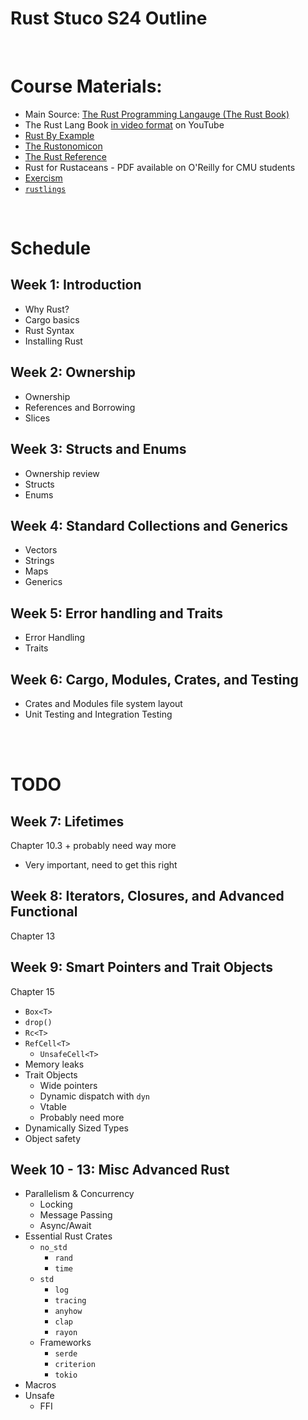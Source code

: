 # Rust Stuco S24 Outline

</br>

# Course Materials:
- Main Source: [The Rust Programming Langauge (The Rust Book)](https://doc.rust-lang.org/book/)
- The Rust Lang Book [in video format](https://www.youtube.com/playlist?list=PLai5B987bZ9CoVR-QEIN9foz4QCJ0H2Y8) on YouTube
- [Rust By Example](https://doc.rust-lang.org/rust-by-example/index.html)
- [The Rustonomicon](https://doc.rust-lang.org/nomicon/)
- [The Rust Reference](https://doc.rust-lang.org/reference/index.html)
- Rust for Rustaceans - PDF available on O'Reilly for CMU students
- [Exercism](https://exercism.org/tracks/rust)
- [`rustlings`](https://github.com/rust-lang/rustlings)

</br>

# Schedule

## Week 1: Introduction
- Why Rust?
- Cargo basics
- Rust Syntax
- Installing Rust


## Week 2: Ownership
- Ownership
- References and Borrowing
- Slices


## Week 3: Structs and Enums
- Ownership review
- Structs
- Enums


## Week 4: Standard Collections and Generics
- Vectors
- Strings
- Maps
- Generics


## Week 5: Error handling and Traits
- Error Handling
- Traits


## Week 6: Cargo, Modules, Crates, and Testing
- Crates and Modules file system layout
- Unit Testing and Integration Testing

</br>
</br>

# TODO

## Week 7: Lifetimes
Chapter 10.3 + probably need way more

- Very important, need to get this right


## Week 8: Iterators, Closures, and Advanced Functional
Chapter 13


## Week 9: Smart Pointers and Trait Objects
Chapter 15

- `Box<T>`
- `drop()`
- `Rc<T>`
- `RefCell<T>`
    - `UnsafeCell<T>`
- Memory leaks
- Trait Objects
    - Wide pointers
    - Dynamic dispatch with `dyn`
    - Vtable
    - Probably need more
- Dynamically Sized Types
- Object safety


## Week 10 - 13: Misc Advanced Rust
- Parallelism & Concurrency
    - Locking
    - Message Passing
    - Async/Await
- Essential Rust Crates
    - `no_std`
        - `rand`
        - `time`
    - `std`
        - `log`
        - `tracing`
        - `anyhow`
        - `clap`
        - `rayon`
    - Frameworks
        - `serde`
        - `criterion`
        - `tokio`
- Macros
- Unsafe
    - FFI



